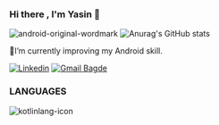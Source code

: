 ### Hi there , I'm Yasin 👋

![android-original-wordmark](https://user-images.githubusercontent.com/83670111/183898008-a34fed5b-164e-415c-ace4-e986b0c6d104.svg)
![Anurag's GitHub stats](https://github-readme-stats.vercel.app/api?username=yasinsahinn&show_icons=true&theme=radical)

 🔭I’m currently improving my Android skill.
 
 [![Linkedin](https://img.shields.io/badge/LinkedIn-0077B5?style=for-the-badge&logo=linkedin&logoColor=white)](https://www.linkedin.com/in/yasin-%C5%9Fahin-06b7511b7/ )
[![Gmail Bagde](https://img.shields.io/badge/Gmail-D14836?style=for-the-badge&logo=gmail&logoColor=white)](https://sahinyasin1600@gmail.com)

### LANGUAGES
![kotlinlang-icon](https://user-images.githubusercontent.com/83670111/183898109-6c7cb1b1-ae2b-416c-95f8-b10db1c12b0a.svg)





